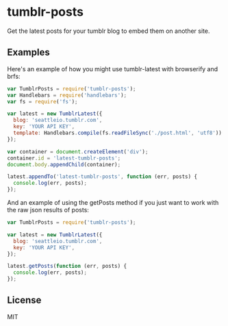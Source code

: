 # tumblr-posts
Get the latest posts for your tumblr blog to embed them on another site.

## Examples

Here's an example of how you might use tumblr-latest with browserify and brfs:

```js
var TumblrPosts = require('tumblr-posts');
var Handlebars = require('handlebars');
var fs = require('fs');

var latest = new TumblrLatest({
  blog: 'seattleio.tumblr.com',
  key: 'YOUR API KEY',
  template: Handlebars.compile(fs.readFileSync('./post.html', 'utf8'))
});

var container = document.createElement('div');
container.id = 'latest-tumblr-posts';
document.body.appendChild(container);

latest.appendTo('latest-tumblr-posts', function (err, posts) {
  console.log(err, posts);
});
```

And an example of using the getPosts method if you just want to work with the raw json results of posts:

```js
var TumblrPosts = require('tumblr-posts');

var latest = new TumblrLatest({
  blog: 'seattleio.tumblr.com',
  key: 'YOUR API KEY',
});

latest.getPosts(function (err, posts) {
  console.log(err, posts);
});
```

## License
MIT
